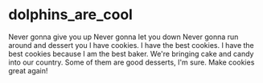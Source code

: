 # dolphins_are_cool
Never gonna give you up
Never gonna let you down
Never gonna run around and dessert you
I have cookies. I have the best cookies.  I have the best cookies because I am the best baker.  We're bringing cake and candy into our country.  Some of them are good desserts, I'm sure.  Make cookies great again!
